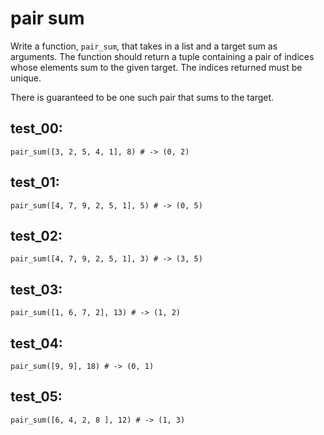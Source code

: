 # pair sum

Write a function, `pair_sum`, that takes in a list and a target sum as arguments. The function should return a tuple containing a pair of indices whose elements sum to the given target. The indices returned must be unique.

There is guaranteed to be one such pair that sums to the target.

## test_00:

`pair_sum([3, 2, 5, 4, 1], 8) # -> (0, 2)`

## test_01:

`pair_sum([4, 7, 9, 2, 5, 1], 5) # -> (0, 5)`

## test_02:

`pair_sum([4, 7, 9, 2, 5, 1], 3) # -> (3, 5)`

## test_03:

`pair_sum([1, 6, 7, 2], 13) # -> (1, 2)`

## test_04:

`pair_sum([9, 9], 18) # -> (0, 1)`

## test_05:

`pair_sum([6, 4, 2, 8 ], 12) # -> (1, 3)`
